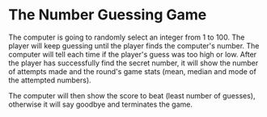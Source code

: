 # The Number Guessing Game

The computer is going to randomly select an integer from 1 to 100. The player will keep guessing until the player finds the computer's number. The computer will tell each time if the player's guess was too high or low. After the player has successfully find the secret number, it will show the number of attempts made and the round's game stats (mean, median and mode of the attempted numbers).

The computer will then show the score to beat (least number of guesses), otherwise it will say goodbye and terminates the game.
 
